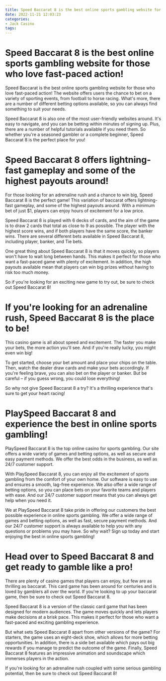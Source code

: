 ```yaml
---
title: Speed Baccarat 8 is the best online sports gambling website for those who love fast paced action!
date: 2022-11-21 12:03:23
categories:
- Jack Casino
tags:
---
```



#  Speed Baccarat 8 is the best online sports gambling website for those who love fast-paced action!

Speed Baccarat is the best online sports gambling website for those who love fast-paced action! The website offers users the chance to bet on a variety of sporting events, from football to horse racing. What's more, there are a number of different betting options available, so you can always find something to suit your needs.

Speed Baccarat 8 is also one of the most user-friendly websites around. It's easy to navigate, and you can be betting within minutes of signing up. Plus, there are a number of helpful tutorials available if you need them. So whether you're a seasoned gambler or a complete beginner, Speed Baccarat 8 is the perfect place for you!

#  Speed Baccarat 8 offers lightning-fast gameplay and some of the highest payouts around!

For those looking for an adrenaline rush and a chance to win big, Speed Baccarat 8 is the perfect game! This variation of baccarat offers lightning-fast gameplay, and some of the highest payouts around. With a minimum bet of just $1, players can enjoy hours of excitement for a low price.

Speed Baccarat 8 is played with 6 decks of cards, and the aim of the game is to draw 2 cards that total as close to 9 as possible. The player with the highest score wins, and if both players have the same score, the banker wins. There are several different bets available in Speed Baccarat 8, including player, banker, and Tie bets.

One great thing about Speed Baccarat 8 is that it moves quickly, so players won't have to wait long between hands. This makes it perfect for those who want a fast-paced game with plenty of excitement. In addition, the high payouts available mean that players can win big prizes without having to risk too much money.

So if you're looking for an exciting new game to try out, be sure to check out Speed Baccarat 8!

#  If you're looking for an adrenaline rush, Speed Baccarat 8 is the place to be!

This casino game is all about speed and excitement. The faster you make your bets, the more action you'll see. And if you're really lucky, you might even win big!

To get started, choose your bet amount and place your chips on the table. Then, watch the dealer draw cards and make your bets accordingly. If you're feeling brave, you can also bet on the player or banker. But be careful – if you guess wrong, you could lose everything!

So why not give Speed Baccarat 8 a try? It's a thrilling experience that's sure to get your heart racing!

#  PlaySpeed Baccarat 8 and experience the best in online sports gambling!

PlaySpeed Baccarat 8 is the top online casino for sports gambling. Our site offers a wide variety of games and betting options, as well as secure and easy payment methods. We offer the best odds in the business, as well as 24/7 customer support.




With PlaySpeed Baccarat 8, you can enjoy all the excitement of sports gambling from the comfort of your own home. Our software is easy to use and ensures a smooth, lag-free experience. We also offer a wide range of betting options, so you can place bets on your favorite teams and players with ease. And our 24/7 customer support means that you can always get help when you need it.



We at PlaySpeed Baccarat 8 take pride in offering our customers the best possible experience in online sports gambling. We offer a wide range of games and betting options, as well as fast, secure payment methods. And our 24/7 customer support is always available to help you with any questions or problems you may have. So why wait? Sign up today and start enjoying the best in online sports gambling!

#  Head over to Speed Baccarat 8 and get ready to gamble like a pro!

There are plenty of casino games that players can enjoy, but few are as thrilling as baccarat. This card game has been around for centuries and is loved by gamblers all over the world. If you're looking to up your baccarat game, then be sure to check out Speed Baccarat 8.

Speed Baccarat 8 is a version of the classic card game that has been designed for modern audiences. The game moves quickly and lets players make decisions at a brisk pace. This makes it perfect for those who want a fast-paced and exciting gambling experience.

But what sets Speed Baccarat 8 apart from other versions of the game? For starters, the game uses an eight-deck shoe, which allows for more betting opportunities. In addition, there is a side bet available which pays out big rewards if you manage to predict the outcome of the game. Finally, Speed Baccarat 8 features an impressive animation and soundscape which immerses players in the action.

If you're looking for an adrenaline rush coupled with some serious gambling potential, then be sure to check out Speed Baccarat 8!